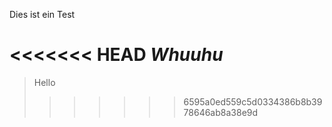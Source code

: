 Dies ist ein Test

<<<<<<< HEAD
*Whuuhu*
=======
> Hello
>>>>>>> 6595a0ed559c5d0334386b8b3978646ab8a38e9d
